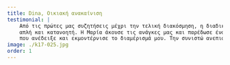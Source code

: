 ```yaml
---
title: Dina, Οικιακή ανακαίνιση
testimonial: |
    Από τις πρώτες μας συζητήσεις μέχρι την τελική διακόσμηση, η διαδικασία ήταν 
    απλή και κατανοητή. Η Μαρία άκουσε τις ανάγκες μας και παρέδωσε ένα σχέδιο
    που ανέδειξε και εκμοντέρνισε το διαμέρισμά μου. Την συνιστώ ανεπιφύλακτα!
image: ./k17-025.jpg
order: 1
---
```

